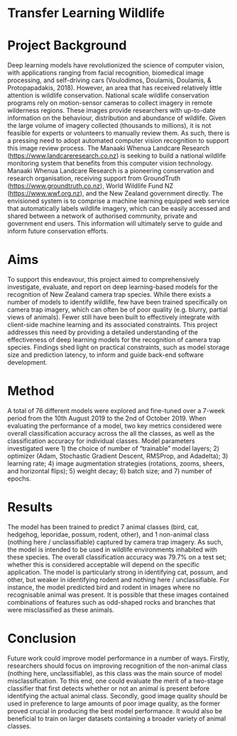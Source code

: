 # Transfer Learning Wildlife

# Project Background
Deep learning models have revolutionized the science of computer vision, with applications ranging from facial recognition, biomedical image processing, and self-driving cars (Voulodimos, Doulamis, Doulamis, & Protopapadakis, 2018). However, an area that has received relatively little attention is wildlife conservation. National scale wildlife conservation programs rely on motion-sensor cameras to collect imagery in remote wilderness regions. These images provide researchers with up-to-date information on the behaviour, distribution and abundance of wildlife. Given the large volume of imagery collected (thousands to millions), it is not feasible for experts or volunteers to manually review them. As such, there is a pressing need to adopt automated computer vision recognition to support this image review process.
The Manaaki Whenua Landcare Research (https://www.landcareresearch.co.nz) is seeking to build a national wildlife monitoring system that benefits from this computer vision technology. Manaaki Whenua Landcare Research is a pioneering conservation and research organisation, receiving support from GroundTruth (https://www.groundtruth.co.nz), World Wildlife Fund NZ (https://www.wwf.org.nz), and the New Zealand government directly. The envisioned system is to comprise a machine learning equipped web service that automatically labels wildlife imagery, which can be easily accessed and shared between a network of authorised community, private and government end users. This information will ultimately serve to guide and inform future conservation efforts.

# Aims
To support this endeavour, this project aimed to comprehensively investigate, evaluate, and report on deep learning-based models for the recognition of New Zealand camera trap species. While there exists a number of models to identify wildlife, few have been trained specifically on camera trap imagery, which can often be of poor quality (e.g. blurry, partial views of animals). Fewer still have been built to effectively integrate with client-side machine learning and its associated constraints. This project addresses this need by providing a detailed understanding of the effectiveness of deep learning models for the recognition of camera trap species. Findings shed light on practical constraints, such as model storage size and prediction latency, to inform and guide back-end software development.

# Method
A total of 76 different models were explored and fine-tuned over a 7-week period from the 10th August 2019 to the 2nd of October 2019. When evaluating the performance of a model, two key metrics considered were overall classification accuracy across the all the classes, as well as the classification accuracy for individual classes. Model parameters investigated were 1) the choice of number of “trainable” model layers; 2) optimizer (Adam, Stochastic Gradient Descent, RMSProp, and Adadelta); 3) learning rate; 4) image augmentation strategies (rotations, zooms, sheers, and horizontal flips); 5) weight decay; 6) batch size; and 7) number of epochs.

# Results
The model has been trained to predict 7 animal classes (bird, cat, hedgehog, leporidae, possum, rodent, other), and 1 non-animal class (nothing here / unclassifiable) captured by camera trap imagery. As such, the model is intended to be used in wildlife environments inhabited with these species. The overall classification accuracy was 79.7% on a test set; whether this is considered acceptable will depend on the specific application. The model is particularly strong in identifying cat, possum, and other, but weaker in identifying rodent and nothing here / unclassifiable. For instance, the model predicted bird and rodent in images where no recognisable animal was present. It is possible that these images contained combinations of features such as odd-shaped rocks and branches that were misclassified as these animals.

# Conclusion
Future work could improve model performance in a number of ways. Firstly, researchers should focus on improving recognition of the non-animal class (nothing here, unclassifiable), as this class was the main source of model misclassification. To this end, one could evaluate the merit of a two-stage classifier that first detects whether or not an animal is present before identifying the actual animal class. Secondly, good image quality should be used in preference to large amounts of poor image quality, as the former proved crucial in producing the best model performance. It would also be beneficial to train on larger datasets containing a broader variety of animal classes.

